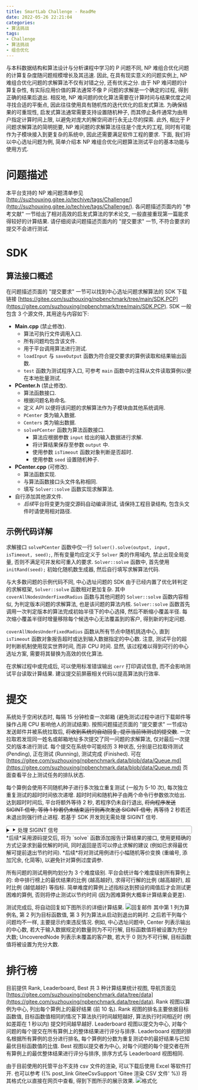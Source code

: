 ```yaml
---
title: SmartLab Challenge - ReadMe
date: 2022-05-26 22:21:04
categories:
- 算法挑战
tags:
- Challenge
- 算法挑战
- 组合优化
---
```


与本科数据结构和算法设计与分析课程中学习的 P 问题不同, NP 难组合优化问题的计算复杂度随问题规模增长及其迅速.
因此, 在具有现实意义的问题实例上, NP 难组合优化问题的求解算法不仅有对错之分, 还有优劣之分.
由于 NP 难问题的计算复杂性, 有实际应用价值的算法通常不像 P 问题的求解是一个确定的过程, 得到正确的结果后退出.
相反地, NP 难问题的优化算法需要在计算时间与结果优度之间寻找合适的平衡点, 因此往往使用具有随机性的迭代优化的启发式算法.
为确保结果的可重现性, 启发式算法通常需要支持设置随机种子, 而其停止条件通常为由用户指定计算时间上限, 以避免对庞大的解空间进行永无止尽的探索.
此外, 相比于 P 问题求解算法的简明扼要, NP 难问题的求解算法往往是个庞大的工程, 同时有可能作为子模块接入到更复杂的系统中, 因此还需要满足软件工程的要求.
下面, 我们将以中心选址问题为例, 简单介绍本 NP 难组合优化问题算法测试平台的基本功能与使用方式.



# 问题描述

本平台支持的 NP 难问题清单参见 [http://suzhouxing.gitee.io/techive/tags/Challenge/](http://suzhouxing.gitee.io/techive/tags/Challenge/).
各问题描述页面内的 "参考文献" 一节给出了相对高效的启发式算法的学术论文, 一般直接重现第一篇能求得较好的计算结果.
请仔细阅读问题描述页面内的 "提交要求" 一节, 不符合要求的提交不会进行测试.



# SDK

## 算法接口概述

在问题描述页面的 "提交要求" 一节可以找到中心选址问题求解算法的 SDK 下载链接 [https://gitee.com/suzhouxing/npbenchmark/tree/main/SDK.PCP](https://gitee.com/suzhouxing/npbenchmark/tree/main/SDK.PCP).
SDK 一般包含 3 个源文件, 其用途与内容如下:

- **Main.cpp** (禁止修改).
  - 算法可执行文件调用入口.
  - 所有问题均包含该文件.
  - 用于平台调用算法进行测试.
  - `loadInput` 与 `saveOutput` 函数为符合提交要求的算例读取和结果输出函数.
  - `test` 函数为测试程序入口, 可参考 `main` 函数中的注释从文件读取算例以便在本地批量测试.
- **PCenter.h** (禁止修改).
  - 算法函数接口.
  - 根据问题名称命名.
  - 定义 API 以便将该问题的求解算法作为子模块由其他系统调用.
  - `PCenter` 类为输入数据.
  - `Centers` 类为输出数据.
  - `solvePCenter` 函数为算法函数接口.
    - 算法应根据参数 `input` 给出的输入数据进行求解.
    - 将计算结果保存至参数 `output` 中.
    - 使用参数 `isTimeout` 函数对象判断是否超时.
    - 使用参数 `seed` 设置随机种子.
- **PCenter.cpp** (可修改).
  - 算法函数实现.
  - 与算法函数接口头文件名称相同.
  - 填写 `Solver::solve` 函数实现求解算法.
- 自行添加其他源文件.
  - *后续*平台将变更为提交源码自动编译测试, 请保持工程目录结构, 包含头文件时请使用相对路径.


## 示例代码详解

求解接口 `solvePCenter` 函数中仅一行 `Solver().solve(output, input, isTimeout, seed);`, 所有变量均应定义于 `Solver` 类的作用域内, 禁止出现全局变量, 否则不满足可并发和可重入的要求.
`Solver::solve` 函数中, 首先使用 `initRand(seed);` 初始化随机数生成器, 然后自行填写求解算法代码.

与大多数问题的示例代码不同, 中心选址问题的 SDK 由于已经内置了优化转判定的求解框架, `Solver::solve` 函数相对更加复杂.
其中 `coverAllNodesUnderFixedRadius` 函数与其他问题的 `Solver::solve` 函数内容相似, 为判定版本问题的求解算法, 也是该问题的算法内核.
`Solver::solve` 函数首先调用一次判定版本的算法完成初始半径下的中心选择, 然后不断缩小覆盖半径.
每次缩小覆盖半径时增量移除每个候选中心无法覆盖到的客户, 得到新的判定问题.

`coverAllNodesUnderFixedRadius` 函数从所有节点中随机挑选中心, 直到 `isTimeout` 函数对象报告超时或达到输入数据指定的中心数.
注意, 测试平台的超时判断机制使用现实世界时间, 而非 CPU 时间.
显然, 该过程难以得到可行的中心选址方案, 需要将其替换为高效的优化算法.

在求解过程中或完成后, 可以使用标准错误输出 `cerr` 打印调试信息, 而不会影响测试平台读取计算结果.
建议提交前屏蔽相关代码以提高算法执行效率.



# 提交

系统处于空闲状态时, 每隔 15 分钟检查一次邮箱 (避免测试过程中进行下载邮件等操作占用 CPU 影响他人的测试结果).
按照问题描述页面的 "提交要求" 一节成功发送邮件并被系统拉取后, ~~将收到系统的自动回复, 提示当前待测试的提交数~~.
一次拉取若发现同一姓名或邮箱地址多次提交了同一问题的求解算法, 仅对最后一次提交的版本进行测试.
每个提交在系统中可能经历 3 种状态, 分别是已拉取待测试 (Pending), 正在测试 (Running), 测试完成 (Finished).
可在 [https://gitee.com/suzhouxing/npbenchmark.data/blob/data/Queue.md](https://gitee.com/suzhouxing/npbenchmark.data/blob/data/Queue.md) 页面查看平台上测试任务的排队状态.

每个算例会使用不同随机种子进行多次独立重复测试 (一般为 5-10 次), 每次独立重复测试的超时时间依次递增.
超时时间和随机种子由两个命令行参数依次给出.
达到超时时间后, 平台将额外等待 2 秒, 若程序仍未自行退出, ~~将向程序发送 SIGINT 信号, 等待 1 秒若仍未结束运行则再次发送 SIGINT 信号,~~ 再等待 2 秒若还未退出则强行终止进程.
若基于 SDK 开发则无需处理 SIGINT 信号.
<details style="border: 1px solid #aaa; border-radius: 4px;"><summary>⯈ 处理 SIGINT 信号</summary>
如确实有需要, 可参考如下代码设置中断信号的响应函数, 以便在收到信号时保存解或设置结束求解的标记位.
由于相关接口属于 C 语言标准库, 不支持闭包, 必须使用全局变量, 不满足提交要求, 因此强烈建议不使用该机制.
此外, 收到信号时保存解可能出现数据竞争 (https://www.gnu.org/software/libc/manual/html_node/Non_002datomic-Example.html), 必须对解向量的读写加锁, 反而开销更大.
若采用设置标记位的方案, 仍需在主循环中反复检查标记位, 其开销与判断计时器超时相比没有显著优势.
```cpp
#include <csignal>
#include <cstdlib>
void signalHandler(int) {
    // save solution or set stopping flag.
    exit(0);
}
int main(int argc, char* argv[]) {
    signal(SIGINT, signalHandler);
    return 0;
}
```
</details>
*后续*采用源码提交后, 将为 `solve` 函数添加报告计算结果的接口, 使用更精确的方式记录求到最优解的时间, 同时返回是否可以停止求解的建议 (例如已求得最优解可提前退出节约时间).
*后续*将对测试用例进行小幅随机等价变换 (重编号, 添加冗余, 化简等), 以避免针对算例过度调参.

所有问题的测试用例均划分为 3 个难度级别.
平台会统计每个难度级别所有算例上的: 命中排行榜上的最优结果的比例 (越高越好), 求得可行解的比例 (越高越好), 超时比例 (越低越好) 等指标.
简单难度的算例上述指标达到预设的阈值后才会测试更困难的算例, 否则将停止测试以节约时间 (因为困难算例大概率计算结果会更差).

测试完成后, 将自动回复如下图所示的详细计算结果.
![回复邮件](Reply.png)
其中第 1 列为算例名, 第 2 列为目标函数值, 第 3 列为算法从启动到退出的耗时.
之后若干列每个问题均不一样, 主要提示约束违反情况.
例如, 中心选址问题中, Center 列表示输出的中心数, 若大于输入数据规定的数量则为不可行解, 目标函数值将被设置为充分大数;
UncoveredNode 列表示未覆盖的客户数, 若大于 0 则为不可行解, 目标函数值将被设置为充分大数.



# 排行榜

目前提供 Rank, Leaderboard, Best 共 3 种计算结果统计视图, 导航页面见 [https://gitee.com/suzhouxing/npbenchmark.data/tree/data](https://gitee.com/suzhouxing/npbenchmark.data/tree/data).
Rank 视图以算例为中心, 列出每个算例上的最好结果 (前 10 名).
Rank 视图的排名主要依据目标函数值, 目标函数值相同的情况下算法执行时间越短越好, 算法执行时间相近时 (例如差距在 1 秒以内) 提交时间越早越好.
Leaderboard 视图以提交为中心, 对每个问题的每个提交在所有算例上的整体结果进行评分与排序.
Leaderboard 视图的排名根据所有算例的总分进行排名, 每个算例的分数为重复测试中的最好结果与已知最优目标函数值的比值.
Best 视图以提交者为中心, 对每个问题的每个提交者在所有算例上的最优整体结果进行评分与排序, 排序方式与 Leaderboard 视图相同.

由于目前使用的托管平台不支持 csv 文件的渲染, 可以下载后使用 Excel 等软件打开.
也可以参考 ({% post_link GiteeCsvSupport 'Gitee 渲染 CSV 文件' %}) 将其格式化以直接在网页中查看, 得到下图所示的展示效果.
![格式化](Table.png)
